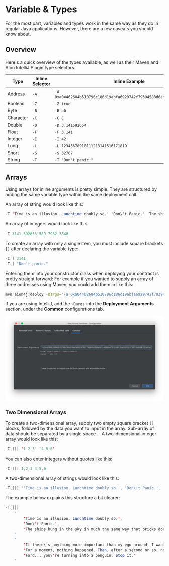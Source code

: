 # Variable & Types

For the most part, variables and types work in the same way as they do in regular Java applications. However, there are a few caveats you should know about.

## Overview

Here's a quick overview of the types available, as well as their Maven and Aion IntelliJ Plugin type selectors.

| Type | Inline Selector | Inline Example |
| ---- | -------- | ------- |
| Address | `-A` | `-A 0xa04462684b510796c186d19abfa6929742f79394583d6efb1243bbb473f21d9f` |
| Boolean | `-Z` | `-Z true` |
| Byte | `-B` | `-B a0` |
| Character | `-C` | `-C C` |
| Double | `-D` | `-D 3.141592654` |
| Float | `-F` | `-F 3.141` |
| Integer | `-I` | `-I 42` |
| Long | `-L` | `-L 12345678910111213141516171819` |
| Short | `-S` | `-S 32767` |
| String | `-T` | `-T "Don't panic."` |

## Arrays

Using arrays for inline arguments is pretty simple. They are structured by adding the same variable type within the same deployment call.

An array of string would look like this:

```java
-T 'Time is an illusion. Lunchtime doubly so.' 'Don\'t Panic.' 'The ships hung in the sky in much the same way that bricks don\'t.'
```

An array of integers would look like this:

```java
-I 3141 592653 589 7932 3846
```

To create an array with only a single item, you must include square brackets `[]` after declaring the variable type:

```java
-I[] 3141
-T[] "Don't panic."
```

Entering them into your constructor class when deploying your contract is pretty straight forward: For example if you wanted to supply an array of three addresses using Maven, you could add them in like this:

```bash
mvn aion4j:deploy -Dargs="-a 0xa04462684b510796c186d19abfa6929742f79394583d6efb1243bbb473f21d9f 0xa0f1002373877bd6987f23af0daa97f5d886d591cf308408cb396eda44f3456e 0xa08ff81385e37fa8a7a3ab045ac0d25187fdfbae58ae54cc5ab44d90cdac6648"
```

If you are using IntelliJ, add the `-Dargs` into the **Deployment Arguments** section, under the **Common** configurations tab.

![Array Deployment Arguments](/aion-virtual-machine/images/array-deployment-arguments.png)

### Two Dimensional Arrays

To create a two-dimensional array, supply two empty square bracket `[]` blocks, followed by the data you want to input in the array. Sub-array of data should be separated by a single space ` `. A two-dimensional integer array would look like this:

```java
-I[][] '1 2 3' '4 5 6'
```

You can also enter integers without quotes like this:

```java
-I[][] 1,2,3 4,5,6
```

A two-dimensional array of strings would look like this:

```java
-T[][] "'Time is an illusion. Lunchtime doubly so.', 'Don\'t Panic.', 'The ships hung in the sky in much the same way that bricks don\'t.'" "'If there\'s anything more important than my ego around, I want it caught and shot now.', 'For a moment, nothing happened. Then, after a second or so, nothing continued to happen.', 'Ford... you're turning into a penguin. Stop it.'"
```

The example below explains this structure a bit clearer:

```java
-T[][]
    "
        'Time is an illusion. Lunchtime doubly so.',
        'Don\'t Panic.',
        'The ships hung in the sky in much the same way that bricks don\'t.'
    "
    "
        'If there\'s anything more important than my ego around, I want it caught and shot now.',
        'For a moment, nothing happened. Then, after a second or so, nothing continued to happen.',
        'Ford... you\'re turning into a penguin. Stop it.'
    "
```